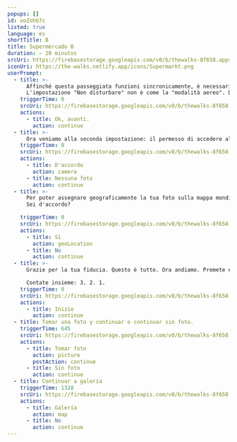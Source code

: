 ```yaml
---
popups: []
id: ooZohb7c
listed: true
language: es
shortTitle: B
title: Supermercado B
duration: ~ 20 minutos
srcUri: https://firebasestorage.googleapis.com/v0/b/thewalks-8f658.appspot.com/o/mp3%2Fv0%2Fit_uma9ooK4%2Fit_ooZohb7c.mp3?alt=media&token=bd390725-da4b-4ad4-bf37-7ad2101d3cf4
iconUri: https://the-walks.netlify.app/icons/Supermarkt.png
userPrompt:
  - title: >-
      Affinché questa passeggiata funzioni sincronicamente, è necessario configurare alcune impostazioni. Cominciamo con la più semplice: la funzione "Non disturbare".
      L'impostazione "Non disturbare" non è come la "modalità aereo". Durante la passeggiata si rimane connessi a internet. Con iOS (Apple), vai su "Impostazioni". Attiva "Non disturbare". Con la maggior parte dei dispositivi Android (Google), troverete questa funzione su "Impostazioni" → "Suoni" → "Non disturbare".
    triggerTime: 0
    srcUri: https://firebasestorage.googleapis.com/v0/b/thewalks-8f658.appspot.com/o/static%2Fmedias%2Fmulti_Zeubeel8_loop.mp3?alt=media&token=88349085-3303-48b9-bdc6-fd7b09519a26
    actions:
      - title: Ok, avanti.
        action: continue
  - title: >-
      Ora veniamo alla seconda impostazione: il permesso di accedere alla tua fotocamera. Non preoccuparti, non vogliamo prendere il controllo del tuo dispositivo. Si tratta solo di scattare una foto con la tua fotocamera durante la passeggiata e caricarla sull'app. Abbiamo bisogno del tuo permesso per farlo.
    triggerTime: 0
    srcUri: https://firebasestorage.googleapis.com/v0/b/thewalks-8f658.appspot.com/o/static%2Fmedias%2Fmulti_Zeubeel8_loop.mp3?alt=media&token=88349085-3303-48b9-bdc6-fd7b09519a26
    actions:
      - title: D'accordo
        action: camera
      - title: Nessuna foto
        action: continue
  - title: >-
      Per poter assegnare geograficamente la tua foto sulla mappa mondiale di The Walks, abbiamo bisogno delle tue coordinate GPS. Questo sarà salvato nel file della foto.
      Sei d'accordo?

    triggerTime: 0
    srcUri: https://firebasestorage.googleapis.com/v0/b/thewalks-8f658.appspot.com/o/static%2Fmedias%2Fmulti_Zeubeel8_loop.mp3?alt=media&token=88349085-3303-48b9-bdc6-fd7b09519a26
    actions:
      - title: Sì
        action: geoLocation
      - title: No
        action: continue
  - title: >-
      Grazie per la tua fiducia. Questo è tutto. Ora andiamo. Premete entrambi nello stesso momento il pulsante.

      Contate insieme: 3. 2. 1.
    triggerTime: 0
    srcUri: https://firebasestorage.googleapis.com/v0/b/thewalks-8f658.appspot.com/o/static%2Fmedias%2Fmulti_Zeubeel8_loop.mp3?alt=media&token=88349085-3303-48b9-bdc6-fd7b09519a26
    actions:
      - title: Inizio
        action: continue
  - title: Tomar una foto y continuar o continuar sin foto.
    triggerTime: 645
    srcUri: https://firebasestorage.googleapis.com/v0/b/thewalks-8f658.appspot.com/o/mp3%2Fv0%2Fit_uma9ooK4%2Fit_uma9ooK4_loop_1.mp3?alt=media&token=045432f2-4c91-430f-a57e-5383544af85c
    actions:
      - title: Tomar foto
        action: picture
        postAction: continue
      - title: Sin foto
        action: continue
  - title: Continuar a galería
    triggerTime: 1328
    srcUri: https://firebasestorage.googleapis.com/v0/b/thewalks-8f658.appspot.com/o/static%2Fmedias%2Fmulti_Zeubeel8_loop.mp3?alt=media&token=88349085-3303-48b9-bdc6-fd7b09519a26
    actions:
      - title: Galería
        action: map
      - title: No
        action: continue
---
```

